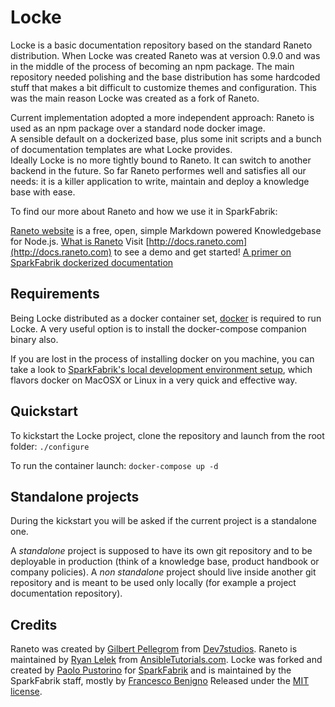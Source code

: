 Locke
======

Locke is a basic documentation repository based on the standard Raneto distribution.
When Locke was created Raneto was at version 0.9.0 and was in the middle of the process of becoming an npm package. The main repository needed polishing and the base distribution has some hardcoded stuff that makes a bit difficult to customize themes and configuration. This was the main reason Locke was created as a fork of Raneto.

Current implementation adopted a more independent approach: Raneto is used as an npm package over a standard node docker image.  
A sensible default on a dockerized base, plus some init scripts and a bunch of documentation templates are what Locke provides.  
Ideally Locke is no more tightly bound to Raneto. It can switch to another backend in the future. So far Raneto performes well and satisfies all our needs: it is a killer application to write, maintain and deploy a knowledge base with ease.

To find our more about Raneto and how we use it in SparkFabrik:

[Raneto website](http://raneto.com) is a free, open, simple Markdown powered Knowledgebase for Node.js.
[What is Raneto](http://docs.raneto.com/what-is-raneto)
Visit [http://docs.raneto.com](http://docs.raneto.com) to see a demo and get started!
[A primer on SparkFabrik dockerized documentation](http://tech.sparkfabrik.com/2016/06/14/wait-a-minute-doc/)

Requirements
------------

Being Locke distributed as a docker container set, [docker](http://www.docker.com) is required to run Locke. 
A very useful option is to install the docker-compose companion binary also.

If you are lost in the process of installing docker on you machine, you can take a look to [SparkFabrik's local development environment setup](http://playbook.sparkfabrik.com/guides/local-development-environment-configuration), which flavors docker on MacOSX or Linux in a very quick and effective way.

Quickstart
----------

To kickstart the Locke project, clone the repository and launch from the root folder:
`./configure`

To run the container launch:
`docker-compose up -d`

Standalone projects
-------

During the kickstart you will be asked if the current project is a standalone one.

A *standalone* project is supposed to have its own git repository and to be deployable in production
(think of a knowledge base, product handbook or company policies).
A *non standalone* project should live inside another git repository and is meant
to be used only locally (for example a project documentation repository).

Credits
-------

Raneto was created by [Gilbert Pellegrom](http://gilbert.pellegrom.me) from [Dev7studios](http://dev7studios.com).
Raneto is maintained by [Ryan Lelek](http://www.ryanlelek.com) from [AnsibleTutorials.com](http://www.ansibletutorials.com).
Locke was forked and created by [Paolo Pustorino](https://about.me/stickgrinder) for [SparkFabrik](https://www.sparkfabrik.com) and is maintained by the SparkFabrik staff, mostly by [Francesco Benigno](https://twitter.com/benfrancesco)
Released under the [MIT license](https://raw.githubusercontent.com/gilbitron/Raneto/master/LICENSE).
